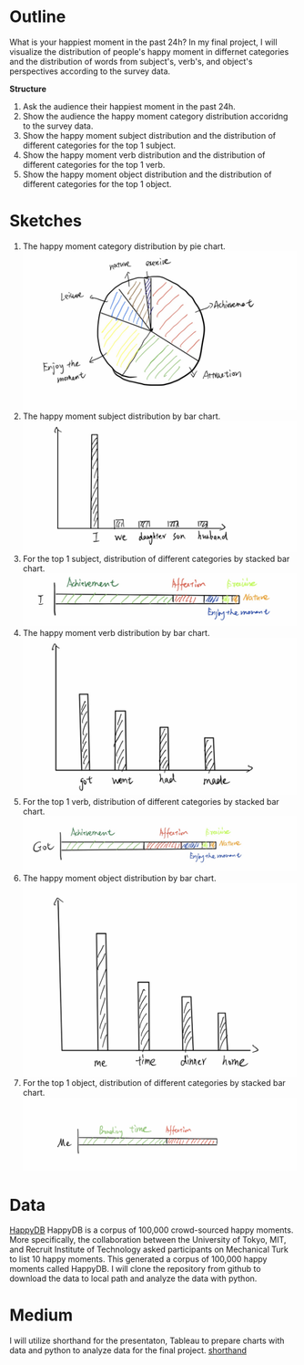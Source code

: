 # Outline
What is your happiest moment in the past 24h? In my final project, I will visualize the distribution of people's happy moment in differnet categories and
the distribution of words from subject's, verb's, and object's perspectives according to the survey data. 

**Structure**
1. Ask the audience their happiest moment in the past 24h. 
2. Show the audience the happy moment category distribution accoridng to the survey data.
3. Show the happy moment subject distribution and the distribution of different categories for the top 1 subject. 
4. Show the happy moment verb distribution and the distribution of different categories for the top 1 verb. 
5. Show the happy moment object distribution and the distribution of different categories for the top 1 object. 


# Sketches
1. The happy moment category distribution by pie chart.
![alt text](./final1.png)
2. The happy moment subject distribution by bar chart.
![alt text](./final2.png)
3. For the top 1 subject, distribution of different categories by stacked bar chart.
![alt text](./final3.png)
4. The happy moment verb distribution by bar chart.
![alt text](./final4.png)
5. For the top 1 verb, distribution of different categories by stacked bar chart.
![alt text](./final5.png)
6. The happy moment object distribution by bar chart.
![alt text](./final6.png)
7. For the top 1 object, distribution of different categories by stacked bar chart.
![alt text](./final7.png)

# Data
[HappyDB](https://github.com/megagonlabs/HappyDB)
HappyDB is a corpus of 100,000 crowd-sourced happy moments. More specifically, the collaboration between the University of Tokyo, MIT, and Recruit Institute of Technology asked participants on Mechanical Turk to list 10 happy moments. This generated a corpus of 100,000 happy moments called HappyDB.
I will clone the repository from github to download the data to local path and analyze the data with python.

# Medium
I will utilize shorthand for the presentaton, Tableau to prepare charts with data and python to analyze data for the final project.
[shorthand](https://shorthand.com/)

